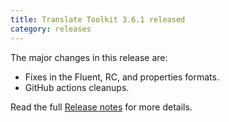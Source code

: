 ```yaml
---
title: Translate Toolkit 3.6.1 released
category: releases
---
```


The major changes in this release are:

- Fixes in the Fluent, RC, and properties formats.
- GitHub actions cleanups.

Read the full [Release notes](https://docs.translatehouse.org/projects/translate-toolkit/en/latest/releases/3.6.1.html) for more details.

